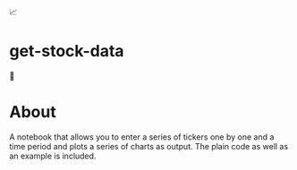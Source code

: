:chart_with_upwards_trend:
# get-stock-data

:money_with_wings:
# About 
A notebook that allows you to enter a series of tickers one by one and a time period and plots a series of charts as output.
The plain code as well as an example is included. 
